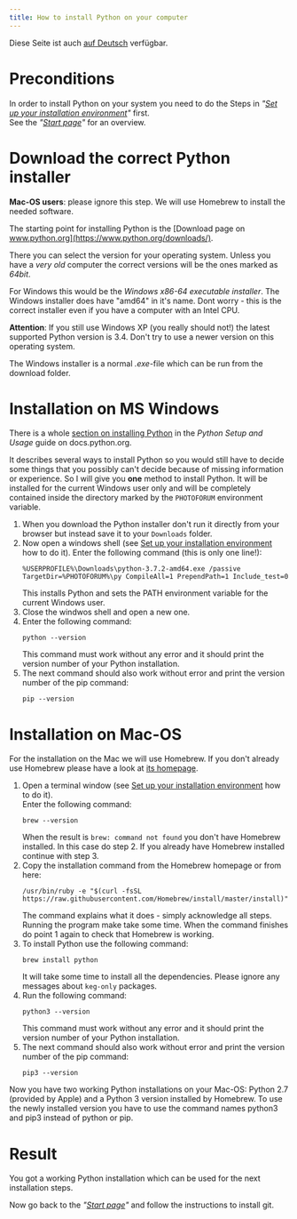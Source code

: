 ```yaml
---
title: How to install Python on your computer
---
```


Diese Seite ist auch [auf Deutsch](../pythonsetup_de) verfügbar.

# Preconditions

In order to install Python on your system you need to do the Steps
in _"[Set up your installation environment](../envsetup)"_ first.   
See the _"[Start page](../index)"_ for an overview.

# Download the correct Python installer

**Mac-OS users**: please ignore this step. We will use Homebrew to install
the needed software.

The starting point for installing Python is the
[Download page on www.python.org](https://www.python.org/downloads/).

There you can select the version for your operating system. Unless you have a *very old*
computer the correct versions will be the ones marked as _64bit_.

For Windows this would be the *Windows x86-64 executable installer*.
The Windows installer does have "amd64" in it's name. Dont worry - this is the correct
installer even if you have a computer with an Intel CPU.

**Attention**: If you still use Windows XP (you really should not!) the latest supported
Python version is 3.4. Don't try to use a newer version on this operating system.

The Windows installer is a normal *.exe*-file which can be run from the download folder.

# Installation on MS Windows

There is a whole
[section on installing Python](https://docs.python.org/3/using/windows.html) in the
*Python Setup and Usage* guide on docs.python.org.

It describes several ways to install Python so you would still have to decide
some things that you possibly can't decide because of missing information or experience.
So I will give you **one** method to install Python. It will be installed for the current
Windows user only and will be completely contained inside the directory marked by the
`PHOTOFORUM` environment variable.

1. When you download the Python installer don't run it directly from your browser
   but instead save it to your `Downloads` folder.
2. Now open a windows shell (see [Set up your installation environment](../envsetup) how
   to do it). Enter the following command (this is only one line!):   
   ```Shell
   %USERPROFILE%\Downloads\python-3.7.2-amd64.exe /passive TargetDir=%PHOTOFORUM%\py CompileAll=1 PrependPath=1 Include_test=0
   ```
   This installs Python and sets the PATH environment variable for the current Windows
   user.
3. Close the windwos shell and open a new one.
4. Enter the following command:   
   ```Shell
   python --version
   ```
   This command must work without any error and it should print the version number of
   your Python installation.
5. The next command should also work without error and print the version number
   of the pip command:   
   ```Shell
   pip --version
   ```

# Installation on Mac-OS

For the installation on the Mac we will use Homebrew. If you don't already use Homebrew
please have a look at [its homepage](https://brew.sh).

1. Open a terminal window (see [Set up your installation environment](../envsetup) how
   to do it).  
   Enter the following command:  
   ```Shell
   brew --version
   ```
   When the result is `brew: command not found` you don't have Homebrew installed. In this case
   do step 2.  If you already have Homebrew installed continue with step 3.
2. Copy the installation command from the Homebrew homepage or from here:  
   ```Shell
   /usr/bin/ruby -e "$(curl -fsSL https://raw.githubusercontent.com/Homebrew/install/master/install)"
   ```
   The command explains what it does - simply acknowledge all steps. Running the
   program make take some time. When the command finishes do point 1 again to check that
   Homebrew is working.
3. To install Python use the following command:   
   ```Shell
   brew install python
   ```
   It will take some time to install all the dependencies. Please ignore any messages about
   `keg-only` packages.
4. Run the following command:   
   ```Shell
   python3 --version
   ```
   This command must work without any error and it should print the version number of
   your Python installation.
5. The next command should also work without error and print the version number
   of the pip command:   
   ```Shell
   pip3 --version
   ```

Now you have two working Python installations on your Mac-OS:  Python 2.7 (provided by Apple)
and a Python 3 version installed by Homebrew. To use the newly installed version you have
to use the command names python3 and pip3 instead of python or pip.

# Result

You got a working Python installation which can be used for the next installation steps.

Now go back to the _"[Start page](../index)"_ and follow the instructions to install git.